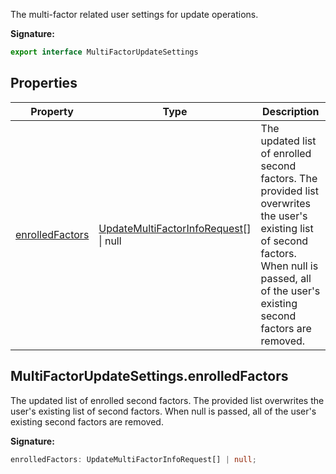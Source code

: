 The multi-factor related user settings for update operations.

<b>Signature:</b>

```typescript
export interface MultiFactorUpdateSettings 
```

## Properties

|  Property | Type | Description |
|  --- | --- | --- |
|  [enrolledFactors](./firebase-admin.auth.multifactorupdatesettings.md#multifactorupdatesettingsenrolledfactors) | [UpdateMultiFactorInfoRequest](./firebase-admin.auth.updatemultifactorinforequest.md#updatemultifactorinforequest_interface)<!-- -->\[\] \| null | The updated list of enrolled second factors. The provided list overwrites the user's existing list of second factors. When null is passed, all of the user's existing second factors are removed. |

## MultiFactorUpdateSettings.enrolledFactors

The updated list of enrolled second factors. The provided list overwrites the user's existing list of second factors. When null is passed, all of the user's existing second factors are removed.

<b>Signature:</b>

```typescript
enrolledFactors: UpdateMultiFactorInfoRequest[] | null;
```
